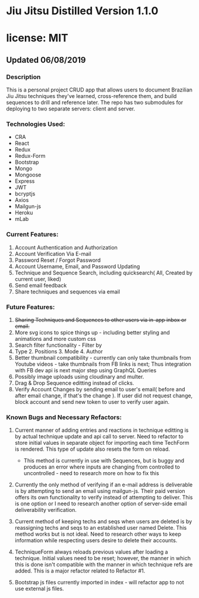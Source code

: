 # Jiu Jitsu Distilled Version 1.1.0

# license: MIT

## Updated 06/08/2019

### Description

This is a personal project CRUD app that allows users to document Brazilian Jiu Jitsu techniques they've learned, cross-reference them, and build sequences to drill and reference later. The repo has two submodules for deploying to two separate servers: client and server. 

### Technologies Used:
- CRA
- React
- Redux
- Redux-Form
- Bootstrap
- Mongo
- Mongoose
- Express
- JWT
- bcryptjs
- Axios
- Mailgun-js
- Heroku
- mLab

### Current Features:

1.  Account Authentication and Authorization
2.  Account Verification Via E-mail
3.  Password Reset / Forgot Password
4.  Account Username, Email, and Password Updating
5.  Technique and Sequence Search, including quicksearch( All, Created by current user, liked)
6.  Send email feedback
7.  Share techniques and sequences via email

### Future Features:

1.  ~~Sharing Techniques and Sequences to other users via in-app inbox or email.~~
2.  More svg icons to spice things up - including better styling and animations and more custom css
3.  Search filter functionality - Filter by
  1. Type
	2. Positions
	3. Mode
	4. Author 
4.  Better thumbnail compatibility - currently can only take thumbnails from Youtube videos - take thumbnails from FB links is next; Thus integration with FB dev api is next major step using GraphQL Queries
5.  Possibly image uploads using cloudinary and multer.
6.  Drag & Drop Sequence editting instead of clicks.
7.  Verify Account Changes by sending email to user's email( before and after email change, if that's the change ). If user did not request change, block account and send new token to user to verify user again.


### Known Bugs and Necessary Refactors:

1.  Current manner of adding entries and reactions in technique editting is by actual technique update and api call to server. Need to refactor to store initial values in separate object for importing each time TechForm is rendered. This type of update also resets the form on reload.
   
	 * This method is currently in use with Sequences, but is buggy and produces an error where inputs are changing from controlled to uncontrolled - need to research more on how to fix this
2.  Currently the only method of verifying if an e-mail address is deliverable is by attempting to send an email using mailgun-js. Their paid version offers its own functionality to verify instead of attempting to deliver. This is one option or I need to research another option of server-side email deliverability verification.
3.  Current method of keeping techs and seqs when users are deleted is by reassigning techs and seqs to an established user named Delete. This method works but is not ideal. Need to research other ways to keep information while respecting users desire to delete their accounts.
4.  TechniqueForm always reloads previous values after loading a technique. Initial values need to be reset; however, the manner in which this is done isn't compatible with the manner in which technique refs are added. This is a major refactor related to Refactor #1.
5. Bootstrap js files currently imported in index - will refactor app to not use external js files.

